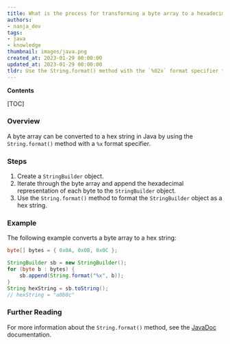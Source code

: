 ```yaml
---
title: What is the process for transforming a byte array to a hexadecimal string in java?
authors:
- nanja_dev
tags:
- java
- knowledge
thumbnail: images/java.png
created_at: 2023-01-29 00:00:00
updated_at: 2023-01-29 00:00:00
tldr: Use the String.format() method with the `%02x` format specifier to convert a byte array to a hex string.
---
```


**Contents**

[TOC]

### Overview

A byte array can be converted to a hex string in Java by using the `String.format()` method with a `%x` format specifier.

### Steps

1. Create a `StringBuilder` object.
2. Iterate through the byte array and append the hexadecimal representation of each byte to the `StringBuilder` object.
3. Use the `String.format()` method to format the `StringBuilder` object as a hex string.

### Example

The following example converts a byte array to a hex string:

```java
byte[] bytes = { 0x0A, 0x0B, 0x0C };

StringBuilder sb = new StringBuilder();
for (byte b : bytes) {
    sb.append(String.format("%x", b));
}
String hexString = sb.toString();
// hexString = "a0b0c"
```

### Further Reading

For more information about the `String.format()` method, see the [JavaDoc](https://docs.oracle.com/javase/8/docs/api/java/lang/String.html#format-java.lang.String-java.lang.Object...-) documentation.
